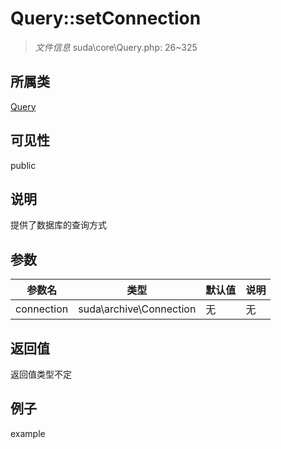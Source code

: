 # Query::setConnection

> *文件信息* suda\core\Query.php: 26~325
## 所属类 

[Query](../Query.md)

## 可见性

  public  
## 说明

提供了数据库的查询方式


## 参数

| 参数名 | 类型 | 默认值 | 说明 |
|--------|-----|-------|-------|
| connection |  suda\archive\Connection | 无 | 无 |

## 返回值
返回值类型不定

## 例子

example